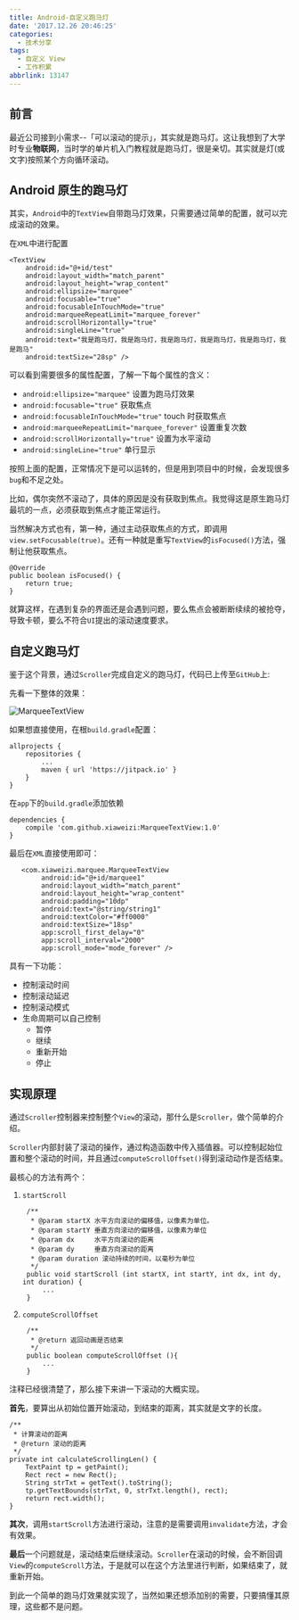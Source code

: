 ```yaml
---
title: Android-自定义跑马灯
date: '2017.12.26 20:46:25'
categories:
  - 技术分享
tags:
  - 自定义 View
  - 工作积累
abbrlink: 13147
---
```



## 前言

最近公司接到小需求--「可以滚动的提示」，其实就是跑马灯。这让我想到了大学时专业**物联网**，当时学的单片机入门教程就是跑马灯，很是亲切。其实就是灯(或文字)按照某个方向循环滚动。

<!-- more -->

## Android 原生的跑马灯

其实，`Android`中的`TextView`自带跑马灯效果，只需要通过简单的配置，就可以完成滚动的效果。

在`XML`中进行配置

    <TextView
        android:id="@+id/test"
        android:layout_width="match_parent"
        android:layout_height="wrap_content"
        android:ellipsize="marquee"
        android:focusable="true"
        android:focusableInTouchMode="true"
        android:marqueeRepeatLimit="marquee_forever"
        android:scrollHorizontally="true"
        android:singleLine="true"
        android:text="我是跑马灯，我是跑马灯，我是跑马灯，我是跑马灯，我是跑马灯，我是跑马"
        android:textSize="28sp" />
    
可以看到需要很多的属性配置，了解一下每个属性的含义：

- `android:ellipsize="marquee"` 设置为跑马灯效果
- `android:focusable="true"` 获取焦点
- `android:focusableInTouchMode="true"` touch 时获取焦点
- `android:marqueeRepeatLimit="marquee_forever"` 设置重复次数
- `android:scrollHorizontally="true"` 设置为水平滚动
- `android:singleLine="true"` 单行显示

按照上面的配置，正常情况下是可以运转的，但是用到项目中的时候，会发现很多`bug`和不足之处。

比如，偶尔突然不滚动了，具体的原因是没有获取到焦点。我觉得这是原生跑马灯最坑的一点，必须获取到焦点才能正常运行。

当然解决方式也有，第一种，通过主动获取焦点的方式，即调用`view.setFocusable(true)`。还有一种就是重写`TextView`的`isFocused()`方法，强制让他获取焦点。

    @Override
    public boolean isFocused() {
        return true;
    }
    
就算这样，在遇到复杂的界面还是会遇到问题，要么焦点会被断断续续的被抢夺，导致卡顿，要么不符合`UI`提出的滚动速度要求。


## 自定义跑马灯

鉴于这个背景，通过`Scroller`完成自定义的跑马灯，代码已上传至`GitHub`上:

<div class="github-widget" data-repo="xiaweizi/MarqueeTextView"></div>

先看一下整体的效果：

![MarqueeTextView](http://upload-images.jianshu.io/upload_images/4043475-693d71be1451c080.gif?imageMogr2/auto-orient/strip%7CimageView2/2/w/1240)

如果想直接使用，在根`build.gradle`配置：

	allprojects {
		repositories {
			...
			maven { url 'https://jitpack.io' }
		}
	}
	
在`app`下的`build.gradle`添加依赖

	dependencies {
		compile 'com.github.xiaweizi:MarqueeTextView:1.0'
	}
	
最后在`XML`直接使用即可：

       <com.xiaweizi.marquee.MarqueeTextView
            android:id="@+id/marquee1"
            android:layout_width="match_parent"
            android:layout_height="wrap_content"
            android:padding="10dp"
            android:text="@string/string1"
            android:textColor="#ff0000"
            android:textSize="18sp"
            app:scroll_first_delay="0"
            app:scroll_interval="2000"
            app:scroll_mode="mode_forever" />
	
具有一下功能：

- 控制滚动时间
- 控制滚动延迟
- 控制滚动模式
- 生命周期可以自己控制
    - 暂停
    - 继续
    - 重新开始
    - 停止

## 实现原理

通过`Scroller`控制器来控制整个`View`的滚动，那什么是`Scroller`，做个简单的介绍。

`Scroller`内部封装了滚动的操作，通过构造函数中传入插值器。可以控制起始位置和整个滚动的时间，并且通过`computeScrollOffset()`得到滚动动作是否结束。

最核心的方法有两个：

1. `startScroll`

        /**
         * @param startX 水平方向滚动的偏移值，以像素为单位。
         * @param startY 垂直方向滚动的偏移值，以像素为单位
         * @param dx     水平方向滚动的距离
         * @param dy     垂直方向滚动的距离
         * @param duration 滚动持续的时间，以毫秒为单位
         */
        public void startScroll (int startX, int startY, int dx, int dy, int duration) {
            ...
        } 
    
2. `computeScrollOffset`

        /**
         * @return 返回动画是否结束
         */
        public boolean computeScrollOffset (){
            ...
        }

注释已经很清楚了，那么接下来讲一下滚动的大概实现。

**首先**，要算出从初始位置开始滚动，到结束的距离，其实就是文字的长度。

    /**
     * 计算滚动的距离
     * @return 滚动的距离
     */
    private int calculateScrollingLen() {
        TextPaint tp = getPaint();
        Rect rect = new Rect();
        String strTxt = getText().toString();
        tp.getTextBounds(strTxt, 0, strTxt.length(), rect);
        return rect.width();
    }
    
**其次**，调用`startScroll`方法进行滚动，注意的是需要调用`invalidate`方法，才会有效果。

**最后**一个问题就是，滚动结束后继续滚动。`Scroller`在滚动的时候，会不断回调`View`的`computeScroll`方法，于是就可以在这个方法里进行判断，如果结束了，就重新开始。

到此一个简单的跑马灯效果就实现了，当然如果还想添加别的需要，只要搞懂其原理，这些都不是问题。
    










